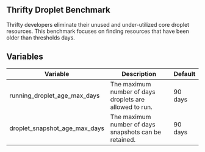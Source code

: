 ## Thrifty Droplet Benchmark

Thrifty developers eliminate their unused and under-utilized core droplet resources.
This benchmark focuses on finding resources that have been older than thresholds days.

## Variables

| Variable | Description | Default |
| - | - | - |
| running_droplet_age_max_days | The maximum number of days droplets are allowed to run. | 90 days |
| droplet_snapshot_age_max_days | The maximum number of days snapshots can be retained. | 90 days |
